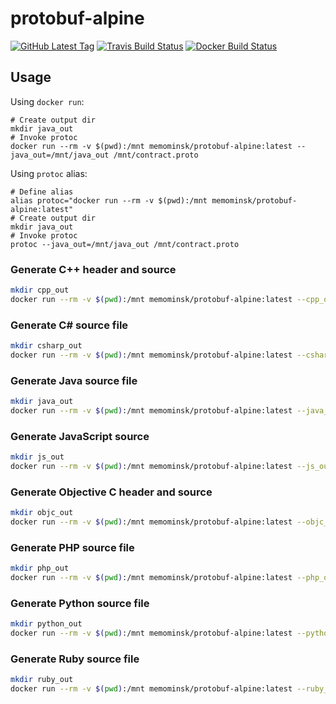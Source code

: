 # protobuf-alpine

[![GitHub Latest Tag](https://img.shields.io/github/v/tag/yegor-usoltsev/protobuf-alpine?label=github+tag)](https://github.com/yegor-usoltsev/protobuf-alpine)
[![Travis Build Status](https://img.shields.io/travis/yegor-usoltsev/protobuf-alpine?label=travis+build)](https://travis-ci.org/yegor-usoltsev/protobuf-alpine/builds)
[![Docker Build Status](https://img.shields.io/docker/cloud/build/memominsk/protobuf-alpine)](https://hub.docker.com/r/memominsk/protobuf-alpine/builds)

## Usage

Using `docker run`:

```shell
# Create output dir
mkdir java_out
# Invoke protoc
docker run --rm -v $(pwd):/mnt memominsk/protobuf-alpine:latest --java_out=/mnt/java_out /mnt/contract.proto
```

Using `protoc` alias:

```shell
# Define alias
alias protoc="docker run --rm -v $(pwd):/mnt memominsk/protobuf-alpine:latest"
# Create output dir
mkdir java_out
# Invoke protoc
protoc --java_out=/mnt/java_out /mnt/contract.proto
```


### Generate C++ header and source

```bash
mkdir cpp_out
docker run --rm -v $(pwd):/mnt memominsk/protobuf-alpine:latest --cpp_out=/mnt/cpp_out /mnt/contract.proto
`````

### Generate C# source file

```bash
mkdir csharp_out
docker run --rm -v $(pwd):/mnt memominsk/protobuf-alpine:latest --csharp_out=/mnt/csharp_out /mnt/contract.proto
```

### Generate Java source file

```bash
mkdir java_out
docker run --rm -v $(pwd):/mnt memominsk/protobuf-alpine:latest --java_out=/mnt/java_out /mnt/contract.proto
```

### Generate JavaScript source

```bash
mkdir js_out
docker run --rm -v $(pwd):/mnt memominsk/protobuf-alpine:latest --js_out=/mnt/js_out /mnt/contract.proto
```

### Generate Objective C header and source

```bash
mkdir objc_out
docker run --rm -v $(pwd):/mnt memominsk/protobuf-alpine:latest --objc_out=/mnt/objc_out /mnt/contract.proto
```

### Generate PHP source file

```bash
mkdir php_out
docker run --rm -v $(pwd):/mnt memominsk/protobuf-alpine:latest --php_out=/mnt/php_out /mnt/contract.proto
```

### Generate Python source file

```bash
mkdir python_out
docker run --rm -v $(pwd):/mnt memominsk/protobuf-alpine:latest --python_out=/mnt/python_out /mnt/contract.proto
```

### Generate Ruby source file

```bash
mkdir ruby_out
docker run --rm -v $(pwd):/mnt memominsk/protobuf-alpine:latest --ruby_out=/mnt/ruby_out /mnt/contract.proto
```
